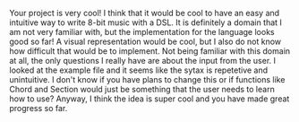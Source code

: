 Your project is very cool! I think that it would be cool to have an easy and intuitive 
way to write 8-bit music with a DSL. It is definitely a domain that I am not very
familiar with, but the implementation for the language looks good so far! A visual representation
would be cool, but I also do not know how difficult that would be to implement. Not being familiar
with this domain at all, the only questions I really have are about the input from the user. I
looked at the example file and it seems like the sytax is repetetive and unintuitive. I don't know 
if you have plans to change this or if functions like Chord and Section would just be something
that the user needs to learn how to use? Anyway, I think the idea is super cool and you have made 
great progress so far.
